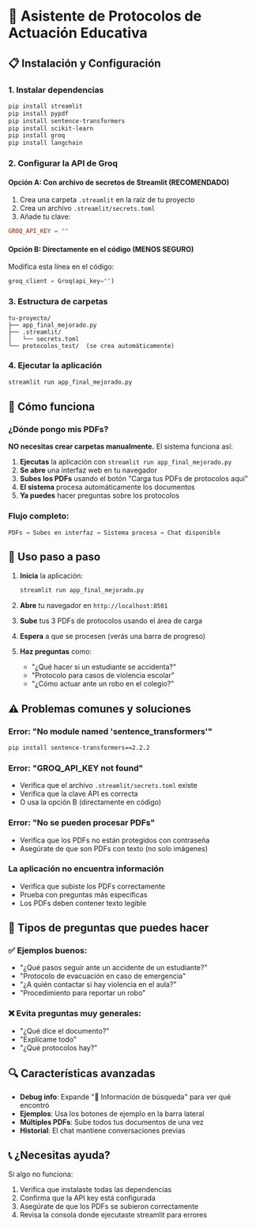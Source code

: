 # 🚨 Asistente de Protocolos de Actuación Educativa

## 📋 Instalación y Configuración

### 1. **Instalar dependencias**
```bash
pip install streamlit
pip install pypdf
pip install sentence-transformers
pip install scikit-learn
pip install groq
pip install langchain
```

### 2. **Configurar la API de Groq**

#### Opción A: Con archivo de secretos de Streamlit (RECOMENDADO)
1. Crea una carpeta `.streamlit` en la raíz de tu proyecto
2. Crea un archivo `.streamlit/secrets.toml`
3. Añade tu clave:

```toml
GROQ_API_KEY = ""
```

#### Opción B: Directamente en el código (MENOS SEGURO)
Modifica esta línea en el código:
```python
groq_client = Groq(api_key="")
```

### 3. **Estructura de carpetas**
```
tu-proyecto/
├── app_final_mejorado.py
├── .streamlit/
│   └── secrets.toml
└── protocolos_test/  (se crea automáticamente)
```

### 4. **Ejecutar la aplicación**
```bash
streamlit run app_final_mejorado.py
```

## 🔧 **Cómo funciona**

### **¿Dónde pongo mis PDFs?**
**NO necesitas crear carpetas manualmente.** El sistema funciona así:

1. **Ejecutas** la aplicación con `streamlit run app_final_mejorado.py`
2. **Se abre** una interfaz web en tu navegador
3. **Subes los PDFs** usando el botón "Carga tus PDFs de protocolos aquí"
4. **El sistema** procesa automáticamente los documentos
5. **Ya puedes** hacer preguntas sobre los protocolos

### **Flujo completo:**
```
PDFs → Subes en interfaz → Sistema procesa → Chat disponible
```

## 🚀 **Uso paso a paso**

1. **Inicia** la aplicación:
   ```bash
   streamlit run app_final_mejorado.py
   ```

2. **Abre** tu navegador en `http://localhost:8501`

3. **Sube** tus 3 PDFs de protocolos usando el área de carga

4. **Espera** a que se procesen (verás una barra de progreso)

5. **Haz preguntas** como:
   - "¿Qué hacer si un estudiante se accidenta?"
   - "Protocolo para casos de violencia escolar"
   - "¿Cómo actuar ante un robo en el colegio?"

## ⚠️ **Problemas comunes y soluciones**

### Error: "No module named 'sentence_transformers'"
```bash
pip install sentence-transformers==2.2.2
```

### Error: "GROQ_API_KEY not found"
- Verifica que el archivo `.streamlit/secrets.toml` existe
- Verifica que la clave API es correcta
- O usa la opción B (directamente en código)

### Error: "No se pueden procesar PDFs"
- Verifica que los PDFs no están protegidos con contraseña
- Asegúrate de que son PDFs con texto (no solo imágenes)

### La aplicación no encuentra información
- Verifica que subiste los PDFs correctamente
- Prueba con preguntas más específicas
- Los PDFs deben contener texto legible

## 🎯 **Tipos de preguntas que puedes hacer**

### ✅ **Ejemplos buenos:**
- "¿Qué pasos seguir ante un accidente de un estudiante?"
- "Protocolo de evacuación en caso de emergencia"
- "¿A quién contactar si hay violencia en el aula?"
- "Procedimiento para reportar un robo"

### ❌ **Evita preguntas muy generales:**
- "¿Qué dice el documento?"
- "Explícame todo"
- "¿Qué protocolos hay?"

## 🔍 **Características avanzadas**

- **Debug info**: Expande "🔧 Información de búsqueda" para ver qué encontró
- **Ejemplos**: Usa los botones de ejemplo en la barra lateral
- **Múltiples PDFs**: Sube todos tus documentos de una vez
- **Historial**: El chat mantiene conversaciones previas

## 📞 **¿Necesitas ayuda?**

Si algo no funciona:
1. Verifica que instalaste todas las dependencias
2. Confirma que la API key está configurada
3. Asegúrate de que los PDFs se subieron correctamente
4. Revisa la consola donde ejecutaste streamlit para errores
